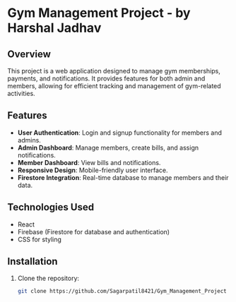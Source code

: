 # Gym Management Project - by Harshal Jadhav

## Overview
This project is a web application designed to manage gym memberships, payments, and notifications. It provides features for both admin and members, allowing for efficient tracking and management of gym-related activities.

## Features
- **User Authentication**: Login and signup functionality for members and admins.
- **Admin Dashboard**: Manage members, create bills, and assign notifications.
- **Member Dashboard**: View bills and notifications.
- **Responsive Design**: Mobile-friendly user interface.
- **Firestore Integration**: Real-time database to manage members and their data.

## Technologies Used
- React
- Firebase (Firestore for database and authentication)
- CSS for styling

## Installation
1. Clone the repository:
   ```bash
   git clone https://github.com/Sagarpatil8421/Gym_Management_Project
